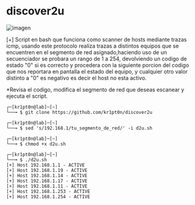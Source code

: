 # discover2u
![imagen](https://www.ccn.cni.es/images/slides/banner-actualidad.jpg)

[+] Script en bash que funciona como scanner de hosts mediante trazas icmp, usando este protocolo realiza trazas a distintos equipos que se encuentren en el segmento de red asignado,haciendo uso de un secuenciador se probara un rango de 1 a 254, devolviendo un codigo de estado "0" si es correcto y procedera con la siguiente porcion del codigo que nos reportara en pantalla el estado del equipo, y cualquier otro valor distinto a "0" es negativo es decir el host no esta activo.

*Revisa el codigo, modifica el segmento de red que deseas escanear y ejecuta el script.
    
    ┌─[kr1pt0n@lab]─[~]
    └──╼ $ git clone https://github.com/kr1pt0n/discover2u
    
    ┌─[kr1pt0n@lab]─[~]
    └──╼ $ sed 's/192.168.1/tu_segmento_de_red/' -i d2u.sh

    ┌─[kr1pt0n@lab]─[~]
    └──╼ $ chmod +x d2u.sh
    
    ┌─[kr1pt0n@lab]─[~]
    └──╼ $ ./d2u.sh
    [+] Host 192.168.1.1 - ACTIVE
    [+] Host 192.168.1.19 - ACTIVE
    [+] Host 192.168.1.14 - ACTIVE
    [+] Host 192.168.1.17 - ACTIVE
    [+] Host 192.168.1.11 - ACTIVE
    [+] Host 192.168.1.253 - ACTIVE
    [+] Host 192.168.1.254 - ACTIVE

